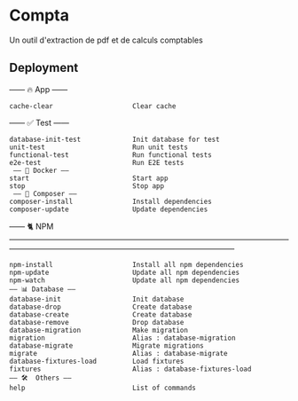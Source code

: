 
# Compta
Un outil d'extraction de pdf et de calculs comptables


## Deployment

—— 🔥 App ——                 
```init                           Init the project
cache-clear                    Clear cache
```
 —— ✅ Test ——                
```tests                          Run all tests
database-init-test             Init database for test
unit-test                      Run unit tests
functional-test                Run functional tests
e2e-test                       Run E2E tests
 —— 🐳 Docker ——              
start                          Start app
stop                           Stop app
 —— 🎻 Composer ——            
composer-install               Install dependencies
composer-update                Update dependencies
```
 —— 🐈 NPM ————————————————————————————————————————————————————————————————— 
 ```
npm-install                    Install all npm dependencies
npm-update                     Update all npm dependencies
npm-watch                      Update all npm dependencies
 —— 📊 Database ——            
database-init                  Init database
database-drop                  Create database
database-create                Create database
database-remove                Drop database
database-migration             Make migration
migration                      Alias : database-migration
database-migrate               Migrate migrations
migrate                        Alias : database-migrate
database-fixtures-load         Load fixtures
fixtures                       Alias : database-fixtures-load
 —— 🛠️  Others ——            
help                           List of commands
```